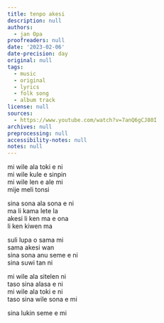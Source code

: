 ```yaml
---
title: tenpo akesi
description: null
authors:
  - jan Opa
proofreaders: null
date: '2023-02-06'
date-precision: day
original: null
tags:
  - music
  - original
  - lyrics
  - folk song
  - album track
license: null
sources:
  - https://www.youtube.com/watch?v=7anQ6gCJ80I
archives: null
preprocessing: null
accessibility-notes: null
notes: null
---
```


mi wile ala toki e ni
<br>mi wile kule e sinpin
<br>mi wile len e ale mi
<br>mije meli tonsi

sina sona ala sona e ni
<br>ma li kama lete la
<br>akesi li ken ma e ona
<br>li ken kiwen ma

suli lupa o sama mi
<br>sama akesi wan
<br>sina sona anu seme e ni
<br>sina suwi tan ni

mi wile ala sitelen ni
<br>taso sina alasa e ni
<br>mi wile ala toki e ni
<br>taso sina wile sona e mi

sina lukin seme e mi
